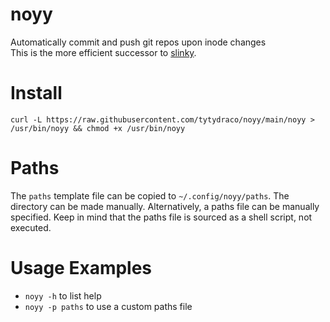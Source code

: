 # noyy
Automatically commit and push git repos upon inode changes  
This is the more efficient successor to [slinky](https://github.com/tytydraco/slinky).

# Install
`curl -L https://raw.githubusercontent.com/tytydraco/noyy/main/noyy > /usr/bin/noyy && chmod +x /usr/bin/noyy`

# Paths
The `paths` template file can be copied to `~/.config/noyy/paths`. The directory can be made manually. Alternatively, a paths file can be manually specified. Keep in mind that the paths file is sourced as a shell script, not executed.

# Usage Examples
- `noyy -h` to list help
- `noyy -p paths` to use a custom paths file
